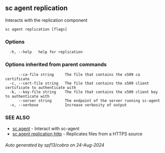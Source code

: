 ## sc agent replication

Interacts with the replication component

```
sc agent replication [flags]
```

### Options

```
  -h, --help   help for replication
```

### Options inherited from parent commands

```
      --ca-file string     The file that contains the x509 ca certificate
  -c, --cert-file string   The file that contains the x509 client certificate to authenticate with
  -k, --key-file string    The file that contains the x509 client key to authenticate with
      --server string      The endpoint of the server running sc-agent
  -v, --verbose            Increase verbosity of output
```

### SEE ALSO

* [sc agent](sc_agent.md)	 - Interact with sc-agent
* [sc agent replication http](sc_agent_replication_http.md)	 - Replicates files from a HTTPS source

###### Auto generated by spf13/cobra on 24-Aug-2024
